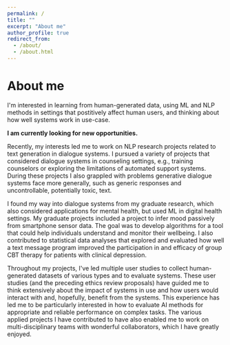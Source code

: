 ```yaml
---
permalink: /
title: ""
excerpt: "About me"
author_profile: true
redirect_from: 
  - /about/
  - /about.html
---
```




About me
======
I'm interested in learning from human-generated data, using ML and NLP methods in settings that postitively affect human users, and thinking about how well systems work in use-case. 

**I am currently looking for new opportunities.**

Recently, my interests led me to work on NLP research projects related to text generation in dialogue systems. I pursued a variety of projects that considered dialogue systems in counseling settings, e.g., training counselors or exploring the limitations of automated support systems. During these projects I also grappled with problems generative dialogue systems face more generally, such as generic responses and uncontrollable, potentially toxic, text.

I found my way into dialogue systems from my graduate research, which also considered applications for mental health, but used ML in digital health settings. My graduate projects included a project to infer mood passively from smartphone sensor data. The goal was to develop algorithms for a tool that could help individuals understand and monitor their wellbeing. I also contributed to statistical data analyses that explored and evaluated how well a text message program improved the participation in and efficacy of group CBT therapy for patients with clinical depression. 

Throughout my projects, I've led multiple user studies to collect human-generated datasets of various types and to evaluate systems. These user studies (and the preceding ethics review proposals) have guided me to think extensively about the impact of systems in use and how users would interact with and, hopefully, benefit from the systems. This experience has led me to be particularly interested in how to evaluate AI methods for appropriate and reliable performance on complex tasks. The various applied projects I have contributed to have also enabled me to work on multi-disciplinary teams with wonderful collaborators, which I have greatly enjoyed.






